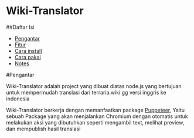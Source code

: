 #

# Wiki-Translator

##Daftar Isi

- [Pengantar](#Pengantar)
- [Fitur](#Fitur)
- [Cara install](#Installing)
- [Cara pakai](#usage)
- [Notes](#Notes)

#Pengantar

Wiki-Translator adalah project yang dibuat diatas node.js yang bertujuan untuk mempermudah translasi dari terraria.wiki.gg versi inggris ke indonesia

Wiki-Translator berkerja dengan memanfaatkan package [Puppeteer](https://www.npmjs.com/package/puppeteer), Yaitu sebuah Package yang akan menjalankan Chromium dengan otomatis untuk melakukan aksi yang dibutuhkan seperti mengambil text, melihat preview, dan mempublish hasil translasi
